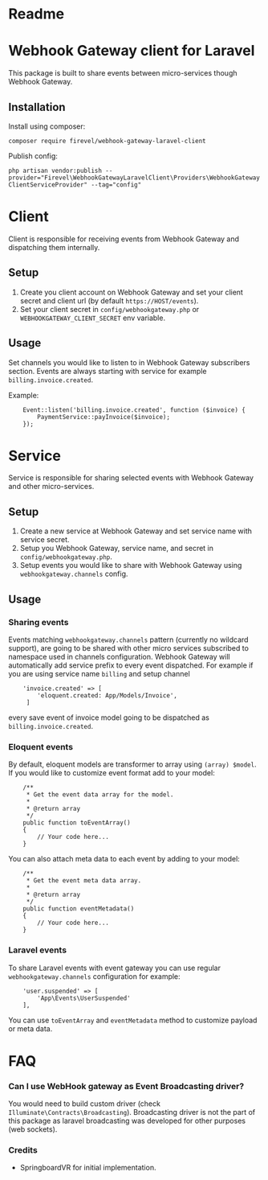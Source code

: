 # Readme

# Webhook Gateway client for Laravel

This package is built to share events between micro-services though Webhook Gateway.

## Installation

Install using composer:

`composer require firevel/webhook-gateway-laravel-client`

Publish config:

`php artisan vendor:publish --provider="Firevel\WebhookGatewayLaravelClient\Providers\WebhookGatewayClientServiceProvider" --tag="config"`

# Client

Client is responsible for receiving events from Webhook Gateway and dispatching them internally.

## Setup

1. Create you client account on Webhook Gateway and set your client secret and client url (by default `https://HOST/events`).
2. Set your client secret in `config/webhookgateway.php` or `WEBHOOKGATEWAY_CLIENT_SECRET` env variable.

## Usage

Set channels you would like to listen to in Webhook Gateway subscribers section. Events are always starting with service for example `billing.invoice.created`.

Example:
```
    Event::listen('billing.invoice.created', function ($invoice) {
        PaymentService::payInvoice($invoice);
    });
```

# Service

Service is responsible for sharing selected events with Webhook Gateway and other micro-services.

## Setup

1. Create a new service at Webhook Gateway and set service name with service secret.
2. Setup you Webhook Gateway, service name, and secret in `config/webhookgateway.php`.
3. Setup events you would like to share with Webhook Gateway using `webhookgateway.channels` config.

## Usage

### Sharing events

Events matching `webhookgateway.channels` pattern (currently no wildcard support), are going to be shared with other micro services subscribed to namespace used in channels configuration. Webhook Gateway will automatically add service prefix to every event dispatched.
For example if you are using service name `billing` and setup channel
```
    'invoice.created' => [
        'eloquent.created: App/Models/Invoice',
     ]
```
every save event of invoice model going to be dispatched as `billing.invoice.created`.

### Eloquent events

By default, eloquent models are transformer to array using `(array) $model`. If you would like to customize event format add to your model:

```
    /**
     * Get the event data array for the model.
     *
     * @return array
     */
    public function toEventArray()
    {
    	// Your code here...
    }
```

You can also attach meta data to each event by adding to your model:
```
    /**
     * Get the event meta data array.
     *
     * @return array
     */
    public function eventMetadata()
    {
    	// Your code here...
    }
```

### Laravel events

To share Laravel events with event gateway you can use regular `webhookgateway.channels` configuration for example:
```
    'user.suspended' => [
        'App\Events\UserSuspended'
    ],
```

You can use `toEventArray` and `eventMetadata` method to customize payload or meta data.

# FAQ

### Can I use WebHook gateway as Event Broadcasting driver?

You would need to build custom driver (check `Illuminate\Contracts\Broadcasting`). Broadcasting driver is not the part of this package as laravel broadcasting was developed for other purposes (web sockets).

### Credits

- SpringboardVR for initial implementation.
